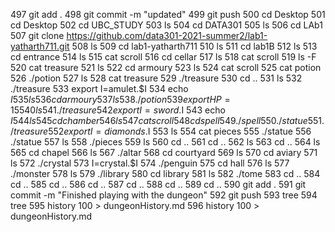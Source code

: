   497  git add .
  498  git commit -m "updated"
  499  git push
  500  cd Desktop
  501  cd Desktop
  502  cd UBC_STUDY
  503  ls
  504  cd DATA301
  505  ls
  506  cd LAb1
  507  git clone https://github.com/data301-2021-summer2/lab1-yatharth711.git
  508  ls
  509  cd lab1-yatharth711
  510  ls
  511  cd lab1B
  512  ls
  513  cd entrance
  514  ls
  515  cat scroll
  516  cd cellar
  517  ls
  518  cat scroll
  519  ls -F
  520  cat treasure
  521  ls
  522  cd armoury
  523  ls
  524  cat scroll
  525  cat potion
  526  ./potion
  527  ls
  528  cat treasure
  529  ./treasure
  530  cd ..
  531  ls
  532  ./treasure
  533  export I=amulet.$I
  534  echo $I
  535  ls
  536  cd armoury
  537  ls
  538  ./potion
  539  export HP=15
  540  ls
  541  ./treasure
  542  export I=sword.$I
  543  echo $I
  544  ls
  545  cd chamber
  546  ls
  547  cat scroll
  548  cd spell
  549  ./spell
  550  ./statue
  551  ./treasure
  552  export I=diamonds.$I
  553  ls
  554  cat pieces
  555  ./statue
  556  ./statue
  557  ls
  558  ./pieces
  559  ls
  560  cd ..
  561  cd ..
  562  ls
  563  cd ..
  564  ls
  565  cd chapel
  566  ls
  567  ./altar
  568  cd courtyard
  569  ls
  570  cd aviary
  571  ls
  572  ./crystal
  573  I=crystal.$I
  574  ./penguin
  575  cd hall
  576  ls
  577  ./monster
  578  ls
  579  ./library
  580  cd library
  581  ls
  582  ./tome
  583  cd ..
  584  cd ..
  585  cd ..
  586  cd ..
  587  cd ..
  588  cd ..
  589  cd ..
  590  git add .
  591  git commit -m "Finished playing with the dungeon"
  592  git push
  593  tree
  594  tree
  595  history 100 > dungeonHistory.md
  596  history 100 > dungeonHistory.md
